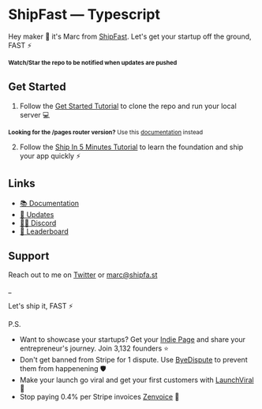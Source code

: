 # ShipFast — Typescript

Hey maker 👋 it's Marc from [ShipFast](https://www.mathematica.ai/docs). Let's get your startup off the ground, FAST ⚡️

<sub>**Watch/Star the repo to be notified when updates are pushed**</sub>

## Get Started

1. Follow the [Get Started Tutorial](https://www.mathematica.ai/docs) to clone the repo and run your local server 💻

<sub>**Looking for the /pages router version?** Use this [documentation](https://www.mathematica.ai/docs-old) instead</sub>

2. Follow the [Ship In 5 Minutes Tutorial](https://www.mathematica.ai/docs/tutorials/ship-in-5-minutes) to learn the foundation and ship your app quickly ⚡️

## Links

-   [📚 Documentation](https://www.mathematica.ai/docs)
-   [📣 Updates](https://shipfast.beehiiv.com/)
-   [🧑‍💻 Discord](https://www.mathematica.ai/dashboard)
-   [🥇 Leaderboard](https://www.mathematica.ai/leaderboard)

## Support

Reach out to me on [Twitter](https://twitter.com/marc_louvion) or marc@shipfa.st

\_

Let's ship it, FAST ⚡️

P.S.

-   Want to showcase your startups? Get your [Indie Page](https://indiepa.ge?ref=shipfast_readme) and share your entrepreneur's journey. Join 3,132 founders ⭐️
-   Don't get banned from Stripe for 1 dispute. Use [ByeDispute](https://byedispute.com/?ref=shipfast_readme) to prevent them from happenening 🛡️
-   Make your launch go viral and get your first customers with [LaunchViral](https://launchvir.al/?ref=shipfast_readme) 🚀
-   Stop paying 0.4% per Stripe invoices [Zenvoice](https://zenvoice.io/?ref=shipfast_readme) 🤕
